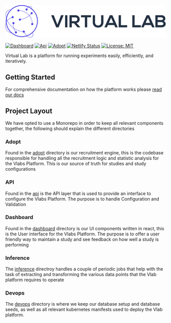 ![Virtual Labs Logo](dashboard-frontend/src/assets/auth0/logo.png)

[![Dashboard](https://github.com/vlab-research/vlab/actions/workflows/dashboard.yml/badge.svg)](https://github.com/vlab-research/vlab/actions/workflows/dashboard.yml)
[![Api](https://github.com/vlab-research/vlab/actions/workflows/api.yml/badge.svg)](https://github.com/vlab-research/vlab/actions/workflows/api.yml)
[![Adopt](https://github.com/vlab-research/vlab/actions/workflows/adopt.yaml/badge.svg)](https://github.com/vlab-research/vlab/actions/workflows/adopt.yaml)
[![Netlify Status](https://api.netlify.com/api/v1/badges/f6a7c27f-0ee6-4444-949e-a4ec411bbc09/deploy-status)](https://app.netlify.com/sites/vlab-dashboard/deploys?branch=main)
[![License: MIT](https://img.shields.io/badge/License-MIT-yellow.svg)](https://github.com/vlab-research/vlab/blob/main/LICENSE)

Virtual Lab is a platform for running experiments easily, efficiently, and iteratively.

## Getting Started

For comprehensive documentation on how the platform works please [read our docs][1]


## Project Layout

We have opted to use a Monorepo in order to keep all relevant components
together, the following should explain the different directories

### Adopt

Found in the [adopt](./adopt) directory is our recruitment engine, this is the
codebase responsible for handling all the recruitment logic and statistic
analysis for the Vlabs Platform. This is our source of truth for studies and
study configurations

### API

Found in the [api](./api) is the API layer that is used to
provide an interface to configure the Vlabs Platform. The purpose is to handle
Configuration and Validation

### Dashboard

Found in the [dashboard](./dashboard) directory is our UI components
written in react, this is the User interface for the Vlabs Platform. The
purpose is to offer a user friendly way to maintain a study and see feedback on
how well a study is performing

### Inference

The [inference](./inference) directroy handles a couple of periodic jobs that
help with the task of extracting and transforming the various data points that
the Vlab platform requires to operate

### Devops

The [devops](./devops) directory is where we keep our database setup and
database seeds, as well as all relevant kubernetes manifests used to deploy the
Vlab platform.

[1]: https://docs.vlab.digital/

